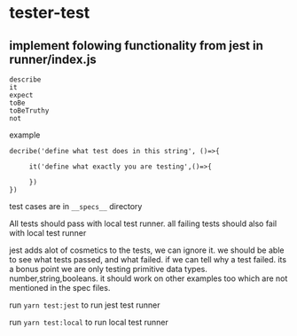 # tester-test

## implement folowing functionality from jest in runner/index.js

```
describe
it
expect
toBe
toBeTruthy
not
```

example
```
decribe('define what test does in this string', ()=>{

     it('define what exactly you are testing',()=>{

     })
})
```

test cases are in `__specs__` directory

All tests should pass with local test runner.
all failing tests should also fail with local test runner

jest adds alot of cosmetics to the tests, we can ignore it.
we should be able to see what tests passed, and what failed.
if we can tell why a test failed. its a bonus point
we are only testing primitive data types. number,string,booleans.
it should work on other examples too which are not mentioned in the spec files.

run `yarn test:jest` to run jest test runner

run `yarn test:local` to run local test runner
